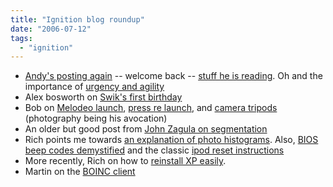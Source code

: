 ```yaml
---
title: "Ignition blog roundup"
date: "2006-07-12"
tags: 
  - "ignition"
---
```


- [Andy's posting again](http://asack.typepad.com/a_sack_of_seattle/2006/06/welcome_back.html) -- welcome back -- [stuff he is reading](http://asack.typepad.com/a_sack_of_seattle/2006/07/reading_blogs.html). Oh and the importance of [urgency and agility](http://asack.typepad.com/a_sack_of_seattle/2006/06/successful_comp.html)
- Alex bosworth on [Swik's first birthday](http://www.sourcelabs.com/blogs/ajb/2006/07/swiks_1st_birthday.html)
- Bob on [Melodeo launch](http://www.bobsplanet.com/serendipity/index.php?/archives/61-Melodeo.com-Beta-Launches!.html), [press re launch](http://www.bobsplanet.com/serendipity/index.php?/archives/64-Melodeo-Press-Updates.html), and [camera tripods](http://www.bobsplanet.com/serendipity/index.php?/archives/67-Tripods.html) (photography being his avocation)
- An older but good post from [John Zagula on segmentation](http://marketingplaybook.com/2006/01/06/practical_segmentation_continued_more_paul_wang_thoughts.html)
- Rich points me towards [an explanation of photo histograms](http://www.tongfamily.com/photo_histogram.php). Also, [BIOS beep codes demystified](http://www.tongfamily.com/pcs/hardware/dfi_lanparty_nf4_ultra_d/bios_beep_codes.php) and the classic [ipod reset instructions](http://www.geekfishing.net//2006/01/20/ipod_reset_2006.html)
- More recently, Rich on how to [reinstall XP easily](http://www.tongfamily.com/pcs/windows/reinstalling_windows_xp_easily.php).
- Martin on the [BOINC client](http://www.martinandalex.com/blog/archives/2006/07/adding_boinc_cl.html)
